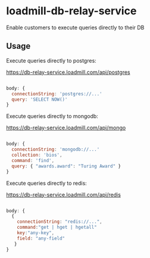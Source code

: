 # loadmill-db-relay-service
Enable customers to execute queries directly to their DB


## Usage


Execute queries directly to postgres:

https://db-relay-service.loadmill.com/api/postgres

```js

body: {
  connectionString: 'postgres://...'
  query: 'SELECT NOW()'
}
```

Execute queries directly to mongodb:

https://db-relay-service.loadmill.com/api/mongo

```js

body: {
  connectionString: 'mongodb://...'
  collection: 'bios',
  command: 'find',
  query: { "awards.award": "Turing Award" }
}
```


Execute queries directly to redis:

https://db-relay-service.loadmill.com/api/redis

```js

body: {
  {
    connectionString: "redis://...", 
    command:"get | hget | hgetall"
    key:"any-key",
    field: "any-field"
   }
}
```
